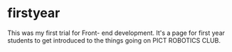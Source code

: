 # firstyear
This was my first trial for Front- end development.
It's a page for first year students to get introduced to the things going on PICT ROBOTICS CLUB.
